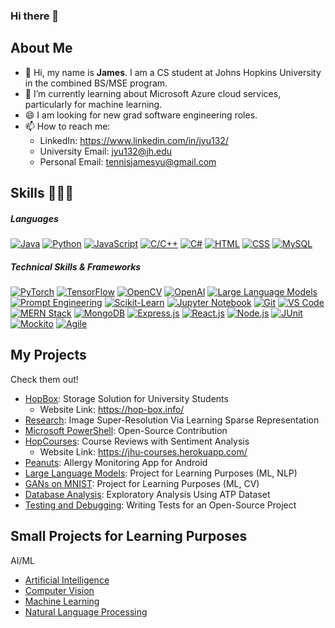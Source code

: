 ### Hi there 👋

<!--
**KiwiThePoodle/KiwiThePoodle** is a ✨ _special_ ✨ repository because its `README.md` (this file) appears on your GitHub profile.

Here are some ideas to get you started:

- 🔭 I’m currently working on ...
- 🌱 I’m currently learning ...
- 👯 I’m looking to collaborate on ...
- 🤔 I’m looking for help with ...
- 💬 Ask me about ...
- 📫 How to reach me: ...
- 😄 Pronouns: ...
- ⚡ Fun fact: ...
-->


## About Me
- 🔭 Hi, my name is <b>James</b>. I am a CS student at Johns Hopkins University in the combined BS/MSE program.
- 🌱 I’m currently learning about Microsoft Azure cloud services, particularly for machine learning.
- 😄 I am looking for new grad software engineering roles.
- 📫 How to reach me:
    - LinkedIn: https://www.linkedin.com/in/jyu132/
    - University Email: jyu132@jh.edu
    - Personal Email: tennisjamesyu@gmail.com
 
## Skills 👩🏻‍💻

##### Languages

[![Java](https://img.shields.io/badge/Java-007396.svg)](https://shields.io/category/languages)
[![Python](https://img.shields.io/badge/Python-3776AB.svg)](https://shields.io/category/languages)
[![JavaScript](https://img.shields.io/badge/JavaScript-F7DF1E.svg)](https://shields.io/category/languages)
[![C/C++](https://img.shields.io/badge/C%2FC%2B%2B-00599C.svg)](https://shields.io/category/languages)
[![C#](https://img.shields.io/badge/C%23-239120.svg)](https://shields.io/category/languages)
[![HTML](https://img.shields.io/badge/HTML5-E34F26.svg)](https://shields.io/category/languages)
[![CSS](https://img.shields.io/badge/CSS3-1572B6.svg)](https://shields.io/category/languages)
[![MySQL](https://img.shields.io/badge/MySQL-4479A1.svg)](https://shields.io/category/languages)

##### Technical Skills & Frameworks

[![PyTorch](https://img.shields.io/badge/PyTorch-EE4C2C.svg)](https://shields.io/category/tools)
[![TensorFlow](https://img.shields.io/badge/TensorFlow-FF6F00.svg)](https://shields.io/category/tools)
[![OpenCV](https://img.shields.io/badge/OpenCV-5C3EE8.svg)](https://shields.io/category/tools)
[![OpenAI](https://img.shields.io/badge/OpenAI-API-00FF00.svg)](https://shields.io/category/tools)
[![Large Language Models](https://img.shields.io/badge/Large_Language_Models-FF8C00.svg)](https://shields.io/category/tools)
[![Prompt Engineering](https://img.shields.io/badge/Prompt_Engineering-blue.svg)](https://shields.io/)
[![Scikit-Learn](https://img.shields.io/badge/Scikit--Learn-F7931E.svg)](https://shields.io/category/tools)
[![Jupyter Notebook](https://img.shields.io/badge/Jupyter-Notebook-F37626.svg)](https://shields.io/category/tools)
[![Git](https://img.shields.io/badge/Git-F05032.svg)](https://shields.io/category/tools)
[![VS Code](https://img.shields.io/badge/VS_Code-007ACC.svg)](https://shields.io/category/tools)
[![MERN Stack](https://img.shields.io/badge/MERN-000000.svg)](https://shields.io/category/tools)
[![MongoDB](https://img.shields.io/badge/MongoDB-47A248.svg)](https://shields.io/category/tools)
[![Express.js](https://img.shields.io/badge/Express.js-000000.svg)](https://shields.io/category/tools)
[![React.js](https://img.shields.io/badge/React.js-61DAFB.svg)](https://shields.io/category/tools)
[![Node.js](https://img.shields.io/badge/Node.js-339933.svg)](https://shields.io/category/tools)
[![JUnit](https://img.shields.io/badge/JUnit-25A162.svg)](https://shields.io/category/tools)
[![Mockito](https://img.shields.io/badge/Mockito-DA383C.svg)](https://shields.io/category/tools)
[![Agile](https://img.shields.io/badge/Agile-0093D7.svg)](https://shields.io/category/methodologies)

## My Projects

Check them out!

- [HopBox](https://github.com/KiwiThePoodle/HopBox): Storage Solution for University Students
  - Website Link: https://hop-box.info/
- [Research](https://github.com/KiwiThePoodle/Image-Super-Resolution-Via-Learning-Sparse-Representation): Image Super-Resolution Via Learning Sparse Representation
- [Microsoft PowerShell](https://github.com/KiwiThePoodle/PowerShell): Open-Source Contribution
- [HopCourses](https://github.com/KiwiThePoodle/HopCourses): Course Reviews with Sentiment Analysis
  - Website Link: https://jhu-courses.herokuapp.com/
- [Peanuts](https://github.com/KiwiThePoodle/Peanuts-App): Allergy Monitoring App for Android
- [Large Language Models](https://github.com/KiwiThePoodle/Large-Language-Models): Project for Learning Purposes (ML, NLP)
- [GANs on MNIST](https://github.com/KiwiThePoodle/Generative-Adversarial-Networks-on-MNIST): Project for Learning Purposes (ML, CV)
- [Database Analysis](https://github.com/KiwiThePoodle/Exploratory-Analysis-Using-ATP-Dataset): Exploratory Analysis Using ATP Dataset
- [Testing and Debugging](https://github.com/KiwiThePoodle/E-Commerce-Tests): Writing Tests for an Open-Source Project

## Small Projects for Learning Purposes

AI/ML

- [Artificial Intelligence](https://github.com/KiwiThePoodle/AI-Projects)
- [Computer Vision](https://github.com/KiwiThePoodle/CV-Projects)
- [Machine Learning](https://github.com/KiwiThePoodle/ML-Projects)
- [Natural Language Processing](https://github.com/KiwiThePoodle/NLP-Projects)
